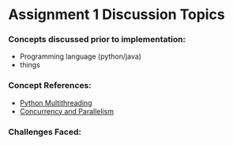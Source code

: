# Assignment 1 Discussion Topics

### Concepts discussed prior to implementation:
- Programming language (python/java)
- things


### Concept References:
- [Python Multithreading](https://www.tutorialspoint.com/python/python_multithreading.htm)
- [Concurrency and Parallelism](https://www.toptal.com/python/beginners-guide-to-concurrency-and-parallelism-in-python)


### Challenges Faced:
